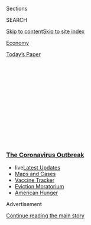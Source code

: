 <div id="app">

<div>

<div>

<div>

<div class="NYTAppHideMasthead css-1q2w90k e1suatyy0">

<div class="section css-ui9rw0 e1suatyy2">

<div class="css-eph4ug er09x8g0">

<div class="css-6n7j50">

</div>

<span class="css-1dv1kvn">Sections</span>

<div class="css-10488qs">

<span class="css-1dv1kvn">SEARCH</span>

</div>

[Skip to content](#site-content)[Skip to site
index](#site-index)

</div>

<div id="masthead-section-label" class="css-1wr3we4 eaxe0e00">

[Economy](https://www.nytimes3xbfgragh.onion/section/business/economy)

</div>

<div class="css-10698na e1huz5gh0">

</div>

</div>

<div id="masthead-bar-one" class="section hasLinks css-15hmgas e1csuq9d3">

<div class="css-uqyvli e1csuq9d0">

</div>

<div class="css-1uqjmks e1csuq9d1">

</div>

<div class="css-9e9ivx">

[](https://myaccount.nytimes3xbfgragh.onion/auth/login?response_type=cookie&client_id=vi)

</div>

<div class="css-1bvtpon e1csuq9d2">

[Today’s
Paper](https://www.nytimes3xbfgragh.onion/section/todayspaper)

</div>

</div>

</div>

</div>

<div data-aria-hidden="false">

<div id="site-content" data-role="main">

<div>

<div class="css-1aor85t" style="opacity:0.000000001;z-index:-1;visibility:hidden">

<div class="css-1hqnpie">

<div class="css-epjblv">

<span class="css-17xtcya">[Economy](/section/business/economy)</span><span class="css-x15j1o">|</span><span class="css-fwqvlz">Automakers
to Close Factories in North
America</span>

</div>

<div class="css-k008qs">

<div class="css-1iwv8en">

<span class="css-18z7m18"></span>

<div>

</div>

</div>

<span class="css-1n6z4y">https://nyti.ms/2WnPoQo</span>

<div class="css-1705lsu">

<div class="css-4xjgmj">

<div class="css-4skfbu" data-role="toolbar" data-aria-label="Social Media Share buttons, Save button, and Comments Panel with current comment count" data-testid="share-tools">

  - 
  - 
  - 
  - 
    
    <div class="css-6n7j50">
    
    </div>

  - 

</div>

</div>

</div>

</div>

</div>

</div>

<div class="css-13pd83m">

<div class="css-l9svim">

### [<span class="css-pa1jbp"><span class="css-1rxm0ex">The Coronavirus</span><span class="css-1rxm0ex"> Outbreak</span></span>](https://www.nytimes3xbfgragh.onion/news-event/coronavirus?name=styln-coronavirus-markets&region=TOP_BANNER&block=storyline_menu_recirc&action=click&pgtype=Article&impression_id=4207e120-f1c7-11ea-92a1-2bd7040d46f7&variant=undefined)

  - <span class="css-ousu42"><span class="css-12clwdu">live</span>[Latest
    Updates](https://www.nytimes3xbfgragh.onion/2020/09/08/world/covid-19-coronavirus.html?name=styln-coronavirus-markets&region=TOP_BANNER&block=storyline_menu_recirc&action=click&pgtype=Article&impression_id=4207e121-f1c7-11ea-92a1-2bd7040d46f7&variant=undefined)</span>
  - <span class="css-ousu42">[Maps and
    Cases](https://www.nytimes3xbfgragh.onion/interactive/2020/us/coronavirus-us-cases.html?name=styln-coronavirus-markets&region=TOP_BANNER&block=storyline_menu_recirc&action=click&pgtype=Article&impression_id=42080830-f1c7-11ea-92a1-2bd7040d46f7&variant=undefined)</span>
  - <span class="css-ousu42">[Vaccine
    Tracker](https://www.nytimes3xbfgragh.onion/interactive/2020/science/coronavirus-vaccine-tracker.html?name=styln-coronavirus-markets&region=TOP_BANNER&block=storyline_menu_recirc&action=click&pgtype=Article&impression_id=42080831-f1c7-11ea-92a1-2bd7040d46f7&variant=undefined)</span>
  - <span class="css-ousu42">[Eviction
    Moratorium](https://www.nytimes3xbfgragh.onion/2020/09/02/your-money/eviction-moratorium-covid.html?name=styln-coronavirus-markets&region=TOP_BANNER&block=storyline_menu_recirc&action=click&pgtype=Article&impression_id=42080832-f1c7-11ea-92a1-2bd7040d46f7&variant=undefined)</span>
  - <span class="css-ousu42">[American
    Hunger](https://www.nytimes3xbfgragh.onion/interactive/2020/09/02/magazine/food-insecurity-hunger-us.html?name=styln-coronavirus-markets&region=TOP_BANNER&block=storyline_menu_recirc&action=click&pgtype=Article&impression_id=42080833-f1c7-11ea-92a1-2bd7040d46f7&variant=undefined)</span>

</div>

</div>

<div id="top-wrapper" class="css-1sy8kpn">

<div id="top-slug" class="css-l9onyx">

Advertisement

</div>

[Continue reading the main
story](#after-top)

<div class="ad top-wrapper" style="text-align:center;height:100%;display:block;min-height:250px">

<div id="top" class="place-ad" data-position="top" data-size-key="top">

</div>

</div>

<div id="after-top">

</div>

</div>

<div>

<div id="sponsor-wrapper" class="css-1hyfx7x">

<div id="sponsor-slug" class="css-19vbshk">

Supported by

</div>

[Continue reading the main
story](#after-sponsor)

<div id="sponsor" class="ad sponsor-wrapper" style="text-align:center;height:100%;display:block">

</div>

<div id="after-sponsor">

</div>

</div>

<div class="css-186x18t">

</div>

<div class="css-1vkm6nb ehdk2mb0">

# Automakers to Close Factories in North America

</div>

G.M., Ford Motor and Fiat Chrysler were under pressure from the
autoworkers union to shut down plants in response to the coronavirus
outbreak.

<div class="css-79elbk" data-testid="photoviewer-wrapper">

<div class="css-z3e15g" data-testid="photoviewer-wrapper-hidden">

</div>

<div class="css-1a48zt4 ehw59r15" data-testid="photoviewer-children">

![<span class="css-16f3y1r e13ogyst0" data-aria-hidden="true">Fiat
Chrysler and other U.S. automakers said they would shut down production
in North America until at least March 30 to protect workers and clean
factories.</span><span class="css-cnj6d5 e1z0qqy90" itemprop="copyrightHolder"><span class="css-1ly73wi e1tej78p0">Credit...</span><span><span>Jeff
Kowalsky/Agence France-Presse — Getty
Images</span></span></span>](https://static01.graylady3jvrrxbe.onion/images/2020/03/18/us/politics/18virus-autos-sub/merlin_170690742_3a5cabbb-1ab9-4380-87b0-46fe02d37141-articleLarge.jpg?quality=75&auto=webp&disable=upscale)

</div>

</div>

<div class="css-18e8msd">

<div class="css-vp77d3 epjyd6m0">

<div class="css-1baulvz">

By [<span class="css-1baulvz last-byline" itemprop="name">Neal E.
Boudette</span>](https://www.nytimes3xbfgragh.onion/by/neal-e-boudette)

</div>

</div>

  - 
    
    <div class="css-ld3wwf e16638kd2">
    
    March 18,
    2020
    
    </div>

  - 
    
    <div class="css-4xjgmj">
    
    <div class="css-d8bdto" data-role="toolbar" data-aria-label="Social Media Share buttons, Save button, and Comments Panel with current comment count" data-testid="share-tools">
    
      - 
      - 
      - 
      - 
        
        <div class="css-6n7j50">
        
        </div>
    
      - 
    
    </div>
    
    </div>

</div>

</div>

<div class="section meteredContent css-1r7ky0e" name="articleBody" itemprop="articleBody">

<div class="css-1fanzo5 StoryBodyCompanionColumn">

<div class="css-53u6y8">

With fear of infection rising among factory workers, and few customers
shopping for cars, several automakers on Wednesday decided to idle their
plants in the United States, Canada and Mexico for at least a week. The
decisions will put tens of thousands of people out of work and add to
the coronavirus outbreak’s growing economic toll.

The country’s largest automakers — General Motors, Ford Motor and Fiat
Chrysler — decided to close plants after the United Auto Workers union
pressured them to do so to protect workers. That pressure intensified
after it was revealed on Wednesday that a worker at a Ford truck plant
in Dearborn, Mich., had tested positive for the virus.

In addition to G.M., Ford and Fiat Chrysler, Honda, Toyota and Nissan
also said they would idle their North American factories. The shutdown
of car plants will force hundreds of companies that produce parts and
components to follow suit over the coming days.

“This is another big blow to the economy,” said Patrick Anderson,
president of Anderson Economic Group in East Lansing, Mich.

</div>

</div>

<div class="css-1fanzo5 StoryBodyCompanionColumn">

<div class="css-53u6y8">

Although some autoworkers will be eligible for sick pay, many will get
only a portion of their income and others will have to rely on
unemployment insurance.

“This is going to mean a significant loss in income,” Mr. Anderson said.
“Workers are really going to be hurt if there’s not some kind of
sustained program to help them.”

Ford, which has 55,000 U.A.W. employees, said those with at least one
year of service would receive 75 percent of their regular pay through a
combination of unemployment benefits and supplements paid by the
company. G.M. is discussing a similar plan with the U.A.W., a company
spokesman
said.

<div id="NYT_MAIN_CONTENT_1_REGION" class="css-9tf9ac">

<div>

<div id="styln-covid-updates-markets" class="section interactive-content interactive-size-medium css-1ftcdic">

<div class="css-17ih8de interactive-body">

<div id="styln-briefing-block">

<div class="briefing-block-header-section">

# [Latest Updates: The Coronavirus Outbreak and the Economy](https://www.nytimes3xbfgragh.onion/live/2020/09/08/business/stock-market-today-coronavirus?action=click&pgtype=Article&state=default&region=MAIN_CONTENT_1&context=storylines_live_updates)

</div>

<div class="briefing-block-lb-items">

<div class="briefing-block-update-time active">

[3m
ago](https://www.nytimes3xbfgragh.onion/live/2020/09/08/business/stock-market-today-coronavirus?action=click&pgtype=Article&state=default&region=MAIN_CONTENT_1&context=storylines_live_updates#states-are-slashing-funding-as-congress-stalls-on-aid)

</div>

<div>

[States are slashing funding as Congress stalls on
aid.](https://www.nytimes3xbfgragh.onion/live/2020/09/08/business/stock-market-today-coronavirus?action=click&pgtype=Article&state=default&region=MAIN_CONTENT_1&context=storylines_live_updates#states-are-slashing-funding-as-congress-stalls-on-aid)

</div>

<div class="briefing-block-update-time active">

[17m
ago](https://www.nytimes3xbfgragh.onion/live/2020/09/08/business/stock-market-today-coronavirus?action=click&pgtype=Article&state=default&region=MAIN_CONTENT_1&context=storylines_live_updates#heres-the-business-news-to-watch-in-the-week-ahead)

</div>

<div>

[Here’s the business news to watch in the week
ahead.](https://www.nytimes3xbfgragh.onion/live/2020/09/08/business/stock-market-today-coronavirus?action=click&pgtype=Article&state=default&region=MAIN_CONTENT_1&context=storylines_live_updates#heres-the-business-news-to-watch-in-the-week-ahead)

</div>

<div class="briefing-block-update-time active">

[38m
ago](https://www.nytimes3xbfgragh.onion/live/2020/09/08/business/stock-market-today-coronavirus?action=click&pgtype=Article&state=default&region=MAIN_CONTENT_1&context=storylines_live_updates#elon-musk-says-the-new-electric-vw-is-pretty-good-for-a-non-sporty-car-that-is)

</div>

<div>

[Elon Musk says the new electric VW is ‘pretty good.’ For a ‘non-sporty’
car, that
is.](https://www.nytimes3xbfgragh.onion/live/2020/09/08/business/stock-market-today-coronavirus?action=click&pgtype=Article&state=default&region=MAIN_CONTENT_1&context=storylines_live_updates#elon-musk-says-the-new-electric-vw-is-pretty-good-for-a-non-sporty-car-that-is)

</div>

</div>

<div class="briefing-block-footer">

<div class="briefing-block-footer-meta">

[See more
updates](https://www.nytimes3xbfgragh.onion/live/2020/09/08/business/stock-market-today-coronavirus?action=click&pgtype=Article&state=default&region=MAIN_CONTENT_1&context=storylines_live_updates)

</div>

<div class="briefing-block-briefinglinks">

<span>More live coverage:</span>
[Global](https://www.nytimes3xbfgragh.onion/2020/09/08/world/covid-19-coronavirus.html?action=click&pgtype=Article&state=default&region=MAIN_CONTENT_1&context=storylines_live_updates)

</div>

</div>

</div>

</div>

</div>

</div>

</div>

Ford[said in a statement that it would shut down
factories](https://media.ford.com/content/fordmedia/fna/us/en/news/2020/03/18/ford-reduces-north-america-production-to-help-keep-workforce-saf.html)
after the end of Thursday evening shifts. G.M. said it would stagger
plant closings to “ensure that production stops in a safe and orderly
fashion.” Fiat Chrysler said it would begin shutting down production on
Wednesday. All three companies said they would idle their plants until
at least March 30. G.M. employs 47,000 U.A.W. members and Fiat Chrysler
49,000.

Earlier on Wednesday, Honda said it would close its plants for six days
beginning March 23, with plans to restart production on March 31. It
said it would provide full pay for the 27,000 employees in North America
affected by the decision. Nissan told its dealers it will shut down its
North America plants Friday and keep them idle until at least early
April.

</div>

</div>

<div class="css-1fanzo5 StoryBodyCompanionColumn">

<div class="css-53u6y8">

More than one million people are employed in automobile and auto parts
manufacturing in the United States, and 1.3 million work for auto
dealerships, according to the Bureau of Labor Statistics.

“We have been taking extraordinary precautions around the world to keep
our plant environments safe and recent developments in North America
make it clear this is the right thing to do now,” G.M.’s chief
executive, Mary T. Barra, said in a statement.

The company also said sales had been slowing, a trend it expects to
continue as more people confine themselves to their homes to avoid
contracting or spreading the virus.

Some auto dealers said their showroom traffic fell sharply starting on
Tuesday. “We had four customers cancel deliveries because of the virus,”
said Wes Lutz, owner of Extreme Dodge in Jackson, Mich., about 80 miles
west of Detroit. “They are afraid they will lose their jobs.”

Mr. Lutz and other dealers said customers were still bringing cars in
for maintenance and repairs, but the dealers are worried that service
visits could drop off soon as social distancing sharply reduces the
number of miles people normally drive.

“If you don’t leave the house, your car isn’t going to need an oil
change for a while,” said Adam Silverleib, owner of Silko Honda in
Raynham, Mass.

Automakers went into the week hoping to keep their plants running and
employees safe by altering shift schedules to leave more time for
sanitizing plants and reducing contact between workers. On Monday,
G.M.’s Chevrolet division began offering zero-percent loans to lure
consumers into dealerships. Hyundai offered to let customers return
recently purchased cars if had they lost their jobs.

</div>

</div>

<div class="css-1fanzo5 StoryBodyCompanionColumn">

<div class="css-53u6y8">

At the same time the U.A.W. was pressing the three companies based in
and around Detroit to halt production for two weeks. On Tuesday G.M.,
Ford and Fiat Chrysler agreed to take steps short of shutting down
production.

Then on Wednesday morning Honda announced its plans to stop production,
and the news about the Ford worker in Dearborn was made public. In
response, Ford halted work at the final assembly section of the plant
while continuing production in the stamping and body shop areas.

Just hours later, all three of the large U.S. automakers reversed course
and said they would idle their factories.

In Europe, auto manufacturing has been at a virtual standstill after
Daimler, Ford Motor and Nissan joined Volkswagen and most other major
carmakers in shutting down.

In California, Tesla, the luxury electric carmaker, has cut staffing at
its Fremont factory from 10,000 to about 2,500 after local officials
issued a shelter-in-place order, according to Ray Kelly, a spokesman for
Alameda County.

Under the order, nonessential businesses like Tesla are permitted to
continue “minimum basic operations” as long as employees do their best
to stay at least six feet away from one another, [according to the
county](http://www.acphd.org/media/559828/faqs-order-shelter-in-place-20200316.pdf).

“Spirit of the law goes a long way,” Mr. Kelly said. “We’re doing things
that we would never do before.” Tesla may very well reduce its work
force further, he said, based on a conversation Wednesday with a senior
Tesla executive. The automaker did not respond to a request for comment
and its chief executive, Elon Musk, [has criticized the public reaction
to the
outbreak](https://twitter.com/elonmusk/status/1239756900255903744) on
Twitter.

Niraj Chokshi contributed reporting.

</div>

</div>

<div>

</div>

</div>

<div>

</div>

<div>

</div>

<div>

</div>

<div>

<div id="bottom-wrapper" class="css-1ede5it">

<div id="bottom-slug" class="css-l9onyx">

Advertisement

</div>

[Continue reading the main
story](#after-bottom)

<div id="bottom" class="ad bottom-wrapper" style="text-align:center;height:100%;display:block;min-height:90px">

</div>

<div id="after-bottom">

</div>

</div>

</div>

</div>

</div>

## Site Index

<div>

</div>

## Site Information Navigation

  - [© <span>2020</span> <span>The New York Times
    Company</span>](https://help.nytimes3xbfgragh.onion/hc/en-us/articles/115014792127-Copyright-notice)

<!-- end list -->

  - [NYTCo](https://www.nytco.com/)
  - [Contact
    Us](https://help.nytimes3xbfgragh.onion/hc/en-us/articles/115015385887-Contact-Us)
  - [Work with us](https://www.nytco.com/careers/)
  - [Advertise](https://nytmediakit.com/)
  - [T Brand Studio](http://www.tbrandstudio.com/)
  - [Your Ad
    Choices](https://www.nytimes3xbfgragh.onion/privacy/cookie-policy#how-do-i-manage-trackers)
  - [Privacy](https://www.nytimes3xbfgragh.onion/privacy)
  - [Terms of
    Service](https://help.nytimes3xbfgragh.onion/hc/en-us/articles/115014893428-Terms-of-service)
  - [Terms of
    Sale](https://help.nytimes3xbfgragh.onion/hc/en-us/articles/115014893968-Terms-of-sale)
  - [Site
    Map](https://spiderbites.nytimes3xbfgragh.onion)
  - [Help](https://help.nytimes3xbfgragh.onion/hc/en-us)
  - [Subscriptions](https://www.nytimes3xbfgragh.onion/subscription?campaignId=37WXW)

</div>

</div>

</div>

</div>
